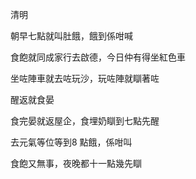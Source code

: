 清明

朝早七點就叫肚餓，餓到係咁喊

食飽就同成家行去啟德，今日仲有得坐紅色車

坐咗陣車就去咗玩沙，玩咗陣就瞓著咗

醒返就食晏

食完晏就返屋企，食埋奶瞓到七點先醒

去元氣等位等到8 點餓，係咁叫

食飽又無事，夜晚都十一點幾先瞓
